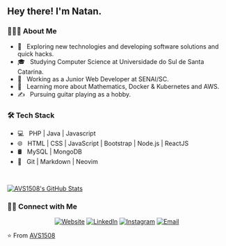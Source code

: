 <h2> Hey there! I'm Natan.</h2>

<h3> 👨🏻‍💻 About Me </h3>

- 🤔 &nbsp; Exploring new technologies and developing software solutions and quick hacks.
- 🎓 &nbsp; Studying Computer Science at Universidade do Sul de Santa Catarina.
- 💼 &nbsp; Working as a Junior Web Developer at SENAI/SC.
- 🌱 &nbsp; Learning more about Mathematics, Docker & Kubernetes and AWS.
- ✍️ &nbsp; Pursuing guitar playing as a hobby.

<h3>🛠 Tech Stack</h3>

- 💻 &nbsp; PHP | Java | Javascript
- 🌐 &nbsp; HTML | CSS | JavaScript | Bootstrap | Node.js | ReactJS
- 🛢 &nbsp; MySQL | MongoDB
- 🔧 &nbsp; Git | Markdown | Neovim

<br/>

[![AVS1508's GitHub Stats](https://github-readme-stats.vercel.app/api?username=Natan19&show_icons=true)](https://github.com/Natan19)

<h3> 🤝🏻 Connect with Me </h3>

<p align="center">
<a href="https://natangazola.me/"><img alt="Website" src="https://img.shields.io/badge/Website-www.adityavsingh.com-blue?style=flat-square&logo=google-chrome"></a>
<a href="https://www.linkedin.com/in/natan-gazola/"><img alt="LinkedIn" src="https://img.shields.io/badge/LinkedIn-Aditya%20Vikram%20Singh-blue?style=flat-square&logo=linkedin"></a>
<a href="https://www.instagram.com/natangazzola/"><img alt="Instagram" src="https://img.shields.io/badge/Instagram-adityavs__-blue?style=flat-square&logo=instagram"></a>
<a href="mailto:nathanpereira.21@hotmail.com"><img alt="Email" src="https://img.shields.io/badge/Email-nathanpereira.21@hotmail.com-blue?style=flat-square&logo=gmail"></a>
</p>

⭐️ From [AVS1508](https://github.com/AVS1508)

